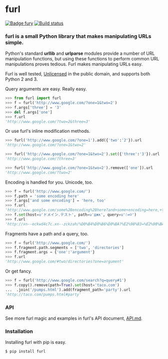 # furl
[![Badge fury](https://badge.fury.io/py/furl.svg)](https://pypi.python.org/pypi/furl)
[![Build status](https://api.travis-ci.org/gruns/furl.svg)](https://travis-ci.org/gruns/furl)

### furl is a small Python library that makes manipulating URLs simple.

Python's standard __urllib__ and __urlparse__ modules provide a number of URL
manipulation functions, but using these functions to perform common URL
manipulations proves tedious. Furl makes manipulating URLs easy.

Furl is well tested, [Unlicensed](http://unlicense.org/) in the public domain,
and supports both Python 2 and 3.

Query arguments are easy. Really easy.

```python
>>> from furl import furl
>>> f = furl('http://www.google.com/?one=1&two=2')
>>> f.args['three'] = '3'
>>> del f.args['one']
>>> f.url
'http://www.google.com/?two=2&three=3'
```

Or use furl's inline modification methods.

```python
>>> furl('http://www.google.com/?one=1').add({'two':'2'}).url
'http://www.google.com/?one=1&two=2'

>>> furl('http://www.google.com/?one=1&two=2').set({'three':'3'}).url
'http://www.google.com/?three=3'

>>> furl('http://www.google.com/?one=1&two=2').remove(['one']).url
'http://www.google.com/?two=2'
```

Encoding is handled for you. Unicode, too.

```python
>>> f = furl('http://www.google.com/')
>>> f.path = 'some encoding here'
>>> f.args['and some encoding'] = 'here, too'
>>> f.url
'http://www.google.com/some%20encoding%20here?and+some+encoding=here,+too'
>>> f.set(host=u'ドメイン.テスト', path=u'джк', query=u'☃=☺')
>>> f.url
'http://xn--eckwd4c7c.xn--zckzah/%D0%B4%D0%B6%D0%BA?%E2%98%83=%E2%98%BA'
```

Fragments have a path and a query, too.

```python
>>> f = furl('http://www.google.com/')
>>> f.fragment.path.segments = ['two', 'directories']
>>> f.fragment.args = {'one':'argument'}
>>> f.url
'http://www.google.com/#two/directories?one=argument'
```

Or get fancy.

```python
>>> f = furl('http://www.google.com/search?q=query#1')
>>> f.copy().remove(path=True).set(host='taco.com')
...  .join('/pumps.html').add(fragment_path='party').url
'http://taco.com/pumps.html#party'
```


### API

See more furl magic and examples in furl's API document,
[API.md](https://github.com/gruns/furl/blob/master/API.md).


### Installation

Installing furl with pip is easy.

```
$ pip install furl
```
